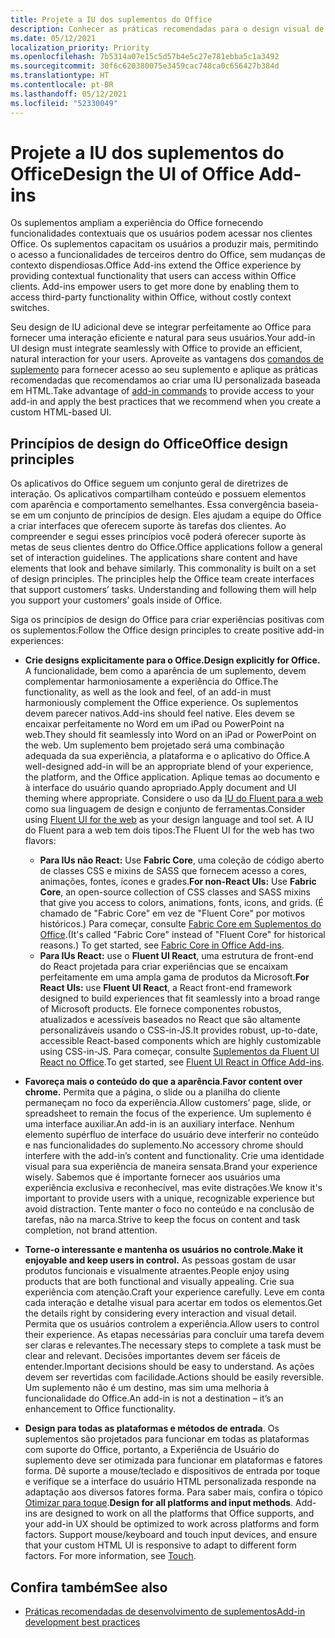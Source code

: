 ```yaml
---
title: Projete a IU dos suplementos do Office
description: Conhecer as práticas recomendadas para o design visual de Suplementos do Office.
ms.date: 05/12/2021
localization_priority: Priority
ms.openlocfilehash: 7b5314a07e15c5d57b4e5c27e781ebba5c1a3492
ms.sourcegitcommit: 30f6c620380075e3459cac748ca0c656427b384d
ms.translationtype: HT
ms.contentlocale: pt-BR
ms.lasthandoff: 05/12/2021
ms.locfileid: "52330049"
---
```

# <a name="design-the-ui-of-office-add-ins"></a><span data-ttu-id="8d8a9-103">Projete a IU dos suplementos do Office</span><span class="sxs-lookup"><span data-stu-id="8d8a9-103">Design the UI of Office Add-ins</span></span>

<span data-ttu-id="8d8a9-p101">Os suplementos ampliam a experiência do Office fornecendo funcionalidades contextuais que os usuários podem acessar nos clientes Office. Os suplementos capacitam os usuários a produzir mais, permitindo o acesso a funcionalidades de terceiros dentro do Office, sem mudanças de contexto dispendiosas.</span><span class="sxs-lookup"><span data-stu-id="8d8a9-p101">Office Add-ins extend the Office experience by providing contextual functionality that users can access within Office clients. Add-ins empower users to get more done by enabling them to access third-party functionality within Office, without costly context switches.</span></span>

<span data-ttu-id="8d8a9-106">Seu design de IU adicional deve se integrar perfeitamente ao Office para fornecer uma interação eficiente e natural para seus usuários.</span><span class="sxs-lookup"><span data-stu-id="8d8a9-106">Your add-in UI design must integrate seamlessly with Office to provide an efficient, natural interaction for your users.</span></span> <span data-ttu-id="8d8a9-107">Aproveite as vantagens dos [comandos de suplemento](add-in-commands.md) para fornecer acesso ao seu suplemento e aplique as práticas recomendadas que recomendamos ao criar uma IU personalizada baseada em HTML.</span><span class="sxs-lookup"><span data-stu-id="8d8a9-107">Take advantage of [add-in commands](add-in-commands.md) to provide access to your add-in and apply the best practices that we recommend when you create a custom HTML-based UI.</span></span>

## <a name="office-design-principles"></a><span data-ttu-id="8d8a9-108">Princípios de design do Office</span><span class="sxs-lookup"><span data-stu-id="8d8a9-108">Office design principles</span></span>

<span data-ttu-id="8d8a9-p103">Os aplicativos do Office seguem um conjunto geral de diretrizes de interação. Os aplicativos compartilham conteúdo e possuem elementos com aparência e comportamento semelhantes. Essa convergência baseia-se em um conjunto de princípios de design. Eles ajudam a equipe do Office a criar interfaces que oferecem suporte às tarefas dos clientes. Ao compreender e segui esses princípios você poderá oferecer suporte às metas de seus clientes dentro do Office.</span><span class="sxs-lookup"><span data-stu-id="8d8a9-p103">Office applications follow a general set of interaction guidelines. The applications share content and have elements that look and behave similarly. This commonality is built on a set of design principles. The principles help the Office team create interfaces that support customers’ tasks. Understanding and following them will help you support your customers’ goals inside of Office.</span></span>

<span data-ttu-id="8d8a9-114">Siga os princípios de design do Office para criar experiências positivas com os suplementos:</span><span class="sxs-lookup"><span data-stu-id="8d8a9-114">Follow the Office design principles to create positive add-in experiences:</span></span>

- <span data-ttu-id="8d8a9-115">**Crie designs explicitamente para o Office.**</span><span class="sxs-lookup"><span data-stu-id="8d8a9-115">**Design explicitly for Office.**</span></span> <span data-ttu-id="8d8a9-116">A funcionalidade, bem como a aparência de um suplemento, devem complementar harmoniosamente a experiência do Office.</span><span class="sxs-lookup"><span data-stu-id="8d8a9-116">The functionality, as well as the look and feel, of an add-in must harmoniously complement the Office experience.</span></span> <span data-ttu-id="8d8a9-117">Os suplementos devem parecer nativos.</span><span class="sxs-lookup"><span data-stu-id="8d8a9-117">Add-ins should feel native.</span></span> <span data-ttu-id="8d8a9-118">Eles devem se encaixar perfeitamente no Word em um iPad ou PowerPoint na web.</span><span class="sxs-lookup"><span data-stu-id="8d8a9-118">They should fit seamlessly into Word on an iPad or PowerPoint on the web.</span></span> <span data-ttu-id="8d8a9-119">Um suplemento bem projetado será uma combinação adequada da sua experiência, a plataforma e o aplicativo do Office.</span><span class="sxs-lookup"><span data-stu-id="8d8a9-119">A well-designed add-in will be an appropriate blend of your experience, the platform, and the Office application.</span></span> <span data-ttu-id="8d8a9-120">Aplique temas ao documento e à interface do usuário quando apropriado.</span><span class="sxs-lookup"><span data-stu-id="8d8a9-120">Apply document and UI theming where appropriate.</span></span> <span data-ttu-id="8d8a9-121">Considere o uso da [IU do Fluent para a web](https://developer.microsoft.com/fluentui#/get-started/web) como sua linguagem de design e conjunto de ferramentas.</span><span class="sxs-lookup"><span data-stu-id="8d8a9-121">Consider using [Fluent UI for the web](https://developer.microsoft.com/fluentui#/get-started/web) as your design language and tool set.</span></span> <span data-ttu-id="8d8a9-122">A IU do Fluent para a web tem dois tipos:</span><span class="sxs-lookup"><span data-stu-id="8d8a9-122">The Fluent UI for the web has two flavors:</span></span>

  - <span data-ttu-id="8d8a9-123">**Para IUs não React:** Use **Fabric Core**, uma coleção de código aberto de classes CSS e mixins de SASS que fornecem acesso a cores, animações, fontes, ícones e grades.</span><span class="sxs-lookup"><span data-stu-id="8d8a9-123">**For non-React UIs:** Use **Fabric Core**, an open-source collection of CSS classes and SASS mixins that give you access to colors, animations, fonts, icons, and grids.</span></span> <span data-ttu-id="8d8a9-124">(É chamado de "Fabric Core" em vez de "Fluent Core" por motivos históricos.) Para começar, consulte [Fabric Core em Suplementos do Office](fabric-core.md).</span><span class="sxs-lookup"><span data-stu-id="8d8a9-124">(It's called "Fabric Core" instead of "Fluent Core" for historical reasons.) To get started, see [Fabric Core in Office Add-ins](fabric-core.md).</span></span>
  - <span data-ttu-id="8d8a9-125">**Para IUs React:** use o **Fluent UI React**, uma estrutura de front-end do React projetada para criar experiências que se encaixam perfeitamente em uma ampla gama de produtos da Microsoft.</span><span class="sxs-lookup"><span data-stu-id="8d8a9-125">**For React UIs:** use **Fluent UI React**, a React front-end framework designed to build experiences that fit seamlessly into a broad range of Microsoft products.</span></span> <span data-ttu-id="8d8a9-126">Ele fornece componentes robustos, atualizados e acessíveis baseados no React que são altamente personalizáveis usando o CSS-in-JS.</span><span class="sxs-lookup"><span data-stu-id="8d8a9-126">It provides robust, up-to-date, accessible React-based components which are highly customizable using CSS-in-JS.</span></span> <span data-ttu-id="8d8a9-127">Para começar, consulte [Suplementos da Fluent UI React no Office](using-office-ui-fabric-react.md).</span><span class="sxs-lookup"><span data-stu-id="8d8a9-127">To get started, see [Fluent UI React in Office Add-ins](using-office-ui-fabric-react.md).</span></span>

- <span data-ttu-id="8d8a9-128">**Favoreça mais o conteúdo do que a aparência**.</span><span class="sxs-lookup"><span data-stu-id="8d8a9-128">**Favor content over chrome.**</span></span> <span data-ttu-id="8d8a9-129">Permita que a página, o slide ou a planilha do cliente permaneçam no foco da experiência.</span><span class="sxs-lookup"><span data-stu-id="8d8a9-129">Allow customers’ page, slide, or spreadsheet to remain the focus of the experience.</span></span> <span data-ttu-id="8d8a9-130">Um suplemento é uma interface auxiliar.</span><span class="sxs-lookup"><span data-stu-id="8d8a9-130">An add-in is an auxiliary interface.</span></span> <span data-ttu-id="8d8a9-131">Nenhum elemento supérfluo de interface do usuário deve interferir no conteúdo e nas funcionalidades do suplemento.</span><span class="sxs-lookup"><span data-stu-id="8d8a9-131">No accessory chrome should interfere with the add-in’s content and functionality.</span></span> <span data-ttu-id="8d8a9-132">Crie uma identidade visual para sua experiência de maneira sensata.</span><span class="sxs-lookup"><span data-stu-id="8d8a9-132">Brand your experience wisely.</span></span> <span data-ttu-id="8d8a9-133">Sabemos que é importante fornecer aos usuários uma experiência exclusiva e reconhecível, mas evite distrações.</span><span class="sxs-lookup"><span data-stu-id="8d8a9-133">We know it's important to provide users with a unique, recognizable experience but avoid distraction.</span></span> <span data-ttu-id="8d8a9-134">Tente manter o foco no conteúdo e na conclusão de tarefas, não na marca.</span><span class="sxs-lookup"><span data-stu-id="8d8a9-134">Strive to keep the focus on content and task completion, not brand attention.</span></span>

- <span data-ttu-id="8d8a9-135">**Torne-o interessante e mantenha os usuários no controle.**</span><span class="sxs-lookup"><span data-stu-id="8d8a9-135">**Make it enjoyable and keep users in control.**</span></span> <span data-ttu-id="8d8a9-136">As pessoas gostam de usar produtos funcionais e visualmente atraentes.</span><span class="sxs-lookup"><span data-stu-id="8d8a9-136">People enjoy using products that are both functional and visually appealing.</span></span> <span data-ttu-id="8d8a9-137">Crie sua experiência com atenção.</span><span class="sxs-lookup"><span data-stu-id="8d8a9-137">Craft your experience carefully.</span></span> <span data-ttu-id="8d8a9-138">Leve em conta cada interação e detalhe visual para acertar em todos os elementos.</span><span class="sxs-lookup"><span data-stu-id="8d8a9-138">Get the details right by considering every interaction and visual detail.</span></span> <span data-ttu-id="8d8a9-139">Permita que os usuários controlem a experiência.</span><span class="sxs-lookup"><span data-stu-id="8d8a9-139">Allow users to control their experience.</span></span> <span data-ttu-id="8d8a9-140">As etapas necessárias para concluir uma tarefa devem ser claras e relevantes.</span><span class="sxs-lookup"><span data-stu-id="8d8a9-140">The necessary steps to complete a task must be clear and relevant.</span></span> <span data-ttu-id="8d8a9-141">Decisões importantes devem ser fáceis de entender.</span><span class="sxs-lookup"><span data-stu-id="8d8a9-141">Important decisions should be easy to understand.</span></span> <span data-ttu-id="8d8a9-142">As ações devem ser revertidas com facilidade.</span><span class="sxs-lookup"><span data-stu-id="8d8a9-142">Actions should be easily reversible.</span></span> <span data-ttu-id="8d8a9-143">Um suplemento não é um destino, mas sim uma melhoria à funcionalidade do Office.</span><span class="sxs-lookup"><span data-stu-id="8d8a9-143">An add-in is not a destination – it’s an enhancement to Office functionality.</span></span>

- <span data-ttu-id="8d8a9-p109">**Design para todas as plataformas e métodos de entrada**. Os suplementos são projetados para funcionar em todas as plataformas com suporte do Office, portanto, a Experiência de Usuário do suplemento deve ser otimizada para funcionar em plataformas e fatores forma. Dê suporte a mouse/teclado e dispositivos de entrada por toque e verifique se a interface do usuário HTML personalizada responde na adaptação aos diversos fatores forma. Para saber mais, confira o tópico [Otimizar para toque](../concepts/add-in-development-best-practices.md#optimize-for-touch).</span><span class="sxs-lookup"><span data-stu-id="8d8a9-p109">**Design for all platforms and input methods**. Add-ins are designed to work on all the platforms that Office supports, and your add-in UX should be optimized to work across platforms and form factors. Support mouse/keyboard and touch input devices, and ensure that your custom HTML UI is responsive to adapt to different form factors. For more information, see [Touch](../concepts/add-in-development-best-practices.md#optimize-for-touch).</span></span> 

## <a name="see-also"></a><span data-ttu-id="8d8a9-148">Confira também</span><span class="sxs-lookup"><span data-stu-id="8d8a9-148">See also</span></span>

- [<span data-ttu-id="8d8a9-149">Práticas recomendadas de desenvolvimento de suplementos</span><span class="sxs-lookup"><span data-stu-id="8d8a9-149">Add-in development best practices</span></span>](../concepts/add-in-development-best-practices.md)
